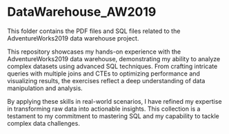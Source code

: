 # DataWarehouse_AW2019

This folder contains the PDF files and SQL files related to the AdventureWorks2019 data warehouse project.

This repository showcases my hands-on experience with the AdventureWorks2019 data warehouse, demonstrating my ability to analyze complex datasets using advanced SQL techniques. From crafting intricate queries with multiple joins and CTEs to optimizing performance and visualizing results, the exercises reflect a deep understanding of data manipulation and analysis.

By applying these skills in real-world scenarios, I have refined my expertise in transforming raw data into actionable insights. This collection is a testament to my commitment to mastering SQL and my capability to tackle complex data challenges.
